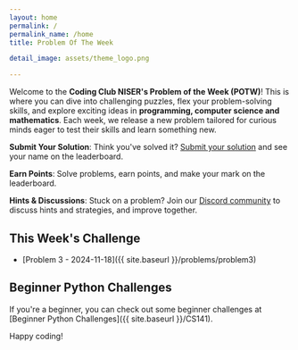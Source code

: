 ```yaml
---
layout: home
permalink: /
permalink_name: /home
title: Problem Of The Week

detail_image: assets/theme_logo.png

---
```


Welcome to the **Coding Club NISER's  Problem of the Week (POTW)**! This is where you can dive into challenging puzzles, flex your problem-solving skills, and explore exciting ideas in **programming, computer science and mathematics**. Each week, we release a new problem tailored for curious minds eager to test their skills and learn something new.


**Submit Your Solution**: Think you've solved it? [Submit your solution](https://docs.google.com/forms/d/e/1FAIpQLSefcxujcXFTQ9Z2u7__cf6RuFFzyJnMqSoRHTxFMM_v5pXrlA/viewform?usp=sf_link) and see your name on the leaderboard.

**Earn Points**: Solve problems, earn points, and make your mark on the leaderboard.

**Hints & Discussions**: Stuck on a problem? Join our [Discord community](https://discord.gg/w2bSsQkBTe) to discuss hints and strategies, and improve together.

## This Week's Challenge

- [Problem 3 - 2024-11-18]({{ site.baseurl }}/problems/problem3)


## Beginner Python Challenges
If you're a beginner, you can check out some beginner challenges at [Beginner Python Challenges]({{ site.baseurl }}/CS141).

Happy coding!